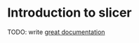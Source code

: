 # Introduction to slicer

TODO: write [great documentation](http://jacobian.org/writing/what-to-write/)
